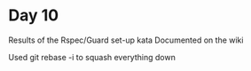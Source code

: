 # Day 10

Results of the Rspec/Guard set-up kata
Documented on the wiki

Used git rebase -i to squash everything down



